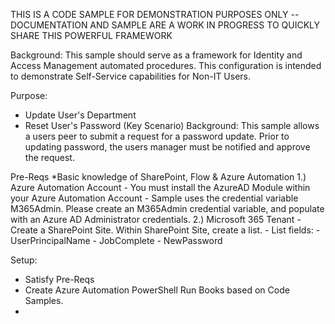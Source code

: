 THIS IS A CODE SAMPLE FOR DEMONSTRATION PURPOSES ONLY
-- DOCUMENTATION AND SAMPLE ARE A WORK IN PROGRESS TO QUICKLY SHARE THIS POWERFUL FRAMEWORK

Background:
This sample should serve as a framework for Identity and Access Management automated procedures. This configuration
is intended to demonstrate Self-Service capabilities for Non-IT Users. 

Purpose:
- Update User's Department
- Reset User's Password (Key Scenario)
	Background: This sample allows a users peer to submit a request for a password update. Prior to updating
	password, the users manager must be notified and approve the request. 

Pre-Reqs
*Basic knowledge of SharePoint, Flow & Azure Automation
1.) Azure Automation Account
	- You must install the AzureAD Module within your Azure Automation Account
	- Sample uses the credential variable M365Admin. Please create an M365Admin credential variable, and populate with an Azure AD Administrator credentials. 
2.) Microsoft 365 Tenant
	- Create a SharePoint Site. Within SharePoint Site, create a list.
		- List fields:
			- UserPrincipalName
			- JobComplete
			- NewPassword

Setup:
- Satisfy Pre-Reqs
- Create Azure Automation PowerShell Run Books based on Code Samples.
- 
